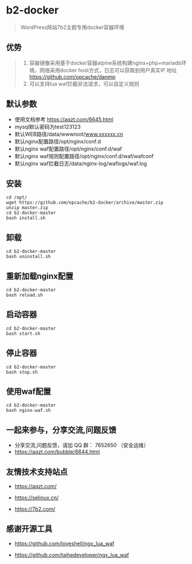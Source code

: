 # b2-docker
> WordPress网站7b2主题专用docker容器环境

## 优势
> 1. 容器镜像采用基于docker容器alpine系统构建nginx+php+mariadb环境，网络采用docker host方式，日志可以获取到用户真实IP
>    地址   https://github.com/opcache/danmp
> 2. 可以支持lua waf拦截非法请求，可以自定义规则

## 默认参数
- 使用文档参考 https://aqzt.com/6645.html
- mysql默认密码为test123123
- 默认WEB路径/data/wwwroot/www.xxxxxx.cn
- 默认nginx配置路径/opt/nginx/conf.d
- 默认nginx waf配置路径/opt/nginx/conf.d/waf
- 默认nginx waf规则配置路径/opt/nginx/conf.d/waf/wafconf
- 默认nginx waf拦截日志/data/nginx-log/waflogs/waf.log

## 安装
```
cd /opt/
wget https://github.com/opcache/b2-docker/archive/master.zip
unzip master.zip
cd b2-docker-master
bash install.sh
```

## 卸载
```
cd b2-docker-master
bash uninstall.sh
```

## 重新加载nginx配置
```
cd b2-docker-master
bash reload.sh
```

## 启动容器
```
cd b2-docker-master
bash start.sh
```

## 停止容器
```
cd b2-docker-master
bash stop.sh
```

## 使用waf配置
```
cd b2-docker-master
bash nginx-waf.sh
```

## 一起来参与，分享交流,问题反馈
- 分享交流,问题反馈，请加 QQ 群： 7652650 （安全运维）
- https://aqzt.com/bubble/6644.html

## 友情技术支持站点

- <https://aqzt.com/>

-  <https://selinux.cn/>

-  <https://7b2.com/>

## 感谢开源工具

- <https://github.com/loveshell/ngx_lua_waf>

-  <https://github.com/taihedeveloper/ngx_lua_waf>


